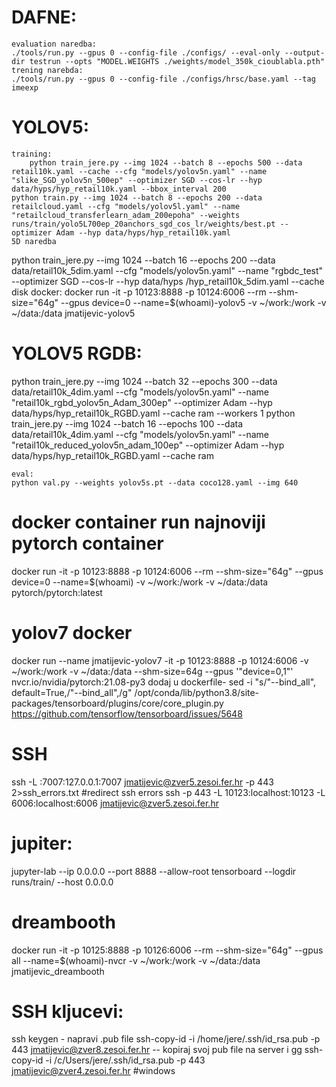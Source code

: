 
# DAFNE:
    evaluation naredba: 
    ./tools/run.py --gpus 0 --config-file ./configs/ --eval-only --output-dir testrun --opts "MODEL.WEIGHTS ./weights/model_350k_cioublabla.pth" 
    trening narebda:
    ./tools/run.py --gpus 0 --config-file ./configs/hrsc/base.yaml --tag imeexp


# YOLOV5:
    training:
        python train_jere.py --img 1024 --batch 8 --epochs 500 --data retail10k.yaml --cache --cfg "models/yolov5n.yaml" --name "slike_SGD_yolov5n_500ep" --optimizer SGD --cos-lr --hyp data/hyps/hyp_retail10k.yaml --bbox_interval 200
    python train.py --img 1024 --batch 8 --epochs 200 --data retailcloud.yaml --cfg "models/yolov5l.yaml" --name "retailcloud_transferlearn_adam_200epoha" --weights runs/train/yolo5L700ep_20anchors_sgd_cos_lr/weights/best.pt --optimizer Adam --hyp data/hyps/hyp_retail10k.yaml
    5D naredba
 python train_jere.py --img 1024 --batch 16 --epochs 200 --data data/retail10k_5dim.yaml --cfg "models/yolov5n.yaml" --name "rgbdc_test" --optimizer SGD --cos-lr --hyp data/hyps    /hyp_retail10k_5dim.yaml --cache disk
    docker:
 docker run -it -p 10123:8888 -p 10124:6006 --rm --shm-size="64g" --gpus device=0 --name=$(whoami)-yolov5 -v ~/work:/work -v ~/data:/data jmatijevic-yolov5


# YOLOV5 RGDB:
python train_jere.py --img 1024 --batch 32 --epochs 300 --data data/retail10k_4dim.yaml --cfg "models/yolov5n.yaml" --name "retail10k_rgbd_yolov5n_Adam_300ep" --optimizer Adam --hyp data/hyps/hyp_retail10k_RGBD.yaml --cache ram --workers 1
python train_jere.py --img 1024 --batch 16 --epochs 100 --data data/retail10k_4dim.yaml --cfg "models/yolov5n.yaml" --name "retail10k_reduced_yolov5n_adam_100ep" --optimizer Adam --hyp data/hyps/hyp_retail10k_RGBD.yaml --cache ram 

    eval:
    python val.py --weights yolov5s.pt --data coco128.yaml --img 640
    

# docker container run najnoviji pytorch container
docker run -it -p 10123:8888 -p 10124:6006 --rm --shm-size="64g" --gpus device=0 --name=$(whoami) -v ~/work:/work -v ~/data:/data pytorch/pytorch:latest

# yolov7 docker
docker run --name jmatijevic-yolov7 -it -p 10123:8888 -p 10124:6006 -v ~/work:/work -v ~/data:/data --shm-size=64g --gpus '"device=0,1"' nvcr.io/nvidia/pytorch:21.08-py3
dodaj u dockerfile- sed -i "s/\"--bind_all\", default=True,/\"--bind_all\",/g" /opt/conda/lib/python3.8/site-packages/tensorboard/plugins/core/core_plugin.py
https://github.com/tensorflow/tensorboard/issues/5648

# SSH 
ssh -L :7007:127.0.0.1:7007 jmatijevic@zver5.zesoi.fer.hr -p 443 2>ssh_errors.txt #redirect ssh errors
ssh -p 443 -L 10123:localhost:10123 -L 6006:localhost:6006 jmatijevic@zver5.zesoi.fer.hr



# jupiter: 
jupyter-lab --ip 0.0.0.0 --port 8888 --allow-root
tensorboard --logdir runs/train/ --host 0.0.0.0

# dreambooth
docker run -it -p 10125:8888 -p 10126:6006 --rm --shm-size="64g" --gpus all --name=$(whoami)-nvcr -v ~/work:/work -v ~/data:/data jmatijevic_dreambooth

# SSH kljucevi:
ssh keygen - napravi .pub file
ssh-copy-id -i /home/jere/.ssh/id_rsa.pub -p 443 jmatijevic@zver8.zesoi.fer.hr -- kopiraj svoj pub file na server i gg
ssh-copy-id -i /c/Users/jere/.ssh/id_rsa.pub -p 443 jmatijevic@zver4.zesoi.fer.hr #windows
